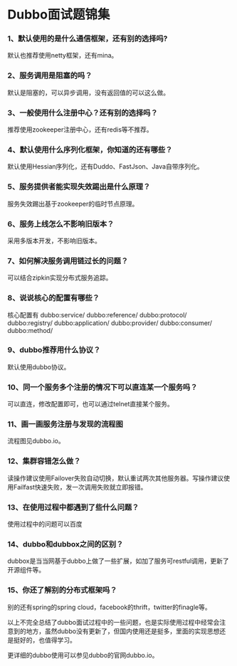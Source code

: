 # Dubbo面试题锦集

### 1、默认使用的是什么通信框架，还有别的选择吗?
默认也推荐使用netty框架，还有mina。 

### 2、服务调用是阻塞的吗？
默认是阻塞的，可以异步调用，没有返回值的可以这么做。 

### 3、一般使用什么注册中心？还有别的选择吗？
推荐使用zookeeper注册中心，还有redis等不推荐。

### 4、默认使用什么序列化框架，你知道的还有哪些？ 
默认使用Hessian序列化，还有Duddo、FastJson、Java自带序列化。 

### 5、服务提供者能实现失效踢出是什么原理？
服务失效踢出基于zookeeper的临时节点原理。 

### 6、服务上线怎么不影响旧版本？
采用多版本开发，不影响旧版本。

### 7、如何解决服务调用链过长的问题？
可以结合zipkin实现分布式服务追踪。 

### 8、说说核心的配置有哪些？
核心配置有 dubbo:service/ dubbo:reference/ dubbo:protocol/ dubbo:registry/ dubbo:application/ dubbo:provider/ dubbo:consumer/ dubbo:method/ 

### 9、dubbo推荐用什么协议？
默认使用dubbo协议。 

### 10、同一个服务多个注册的情况下可以直连某一个服务吗？
可以直连，修改配置即可，也可以通过telnet直接某个服务。 

### 11、画一画服务注册与发现的流程图
流程图见dubbo.io。 

### 12、集群容错怎么做？
读操作建议使用Failover失败自动切换，默认重试两次其他服务器。写操作建议使用Failfast快速失败，发一次调用失败就立即报错。 

### 13、在使用过程中都遇到了些什么问题？
使用过程中的问题可以百度 

### 14、dubbo和dubbox之间的区别？
dubbox是当当网基于dubbo上做了一些扩展，如加了服务可restful调用，更新了开源组件等。

### 15、你还了解别的分布式框架吗？
 别的还有spring的spring cloud，facebook的thrift，twitter的finagle等。

以上不完全总结了dubbo面试过程中的一些问题，也是实际使用过程中经常会注意到的地方，虽然dubbo没有更新了，但国内使用还是挺多，里面的实现思想还是挺好的，也值得学习。

更详细的dubbo使用可以参见dubbo的官网dubbo.io。
